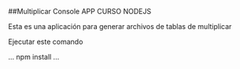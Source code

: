 ##Multiplicar Console APP CURSO NODEJS

Esta es una aplicación para generar archivos de tablas de multiplicar

Ejecutar este comando

...
npm install
...
